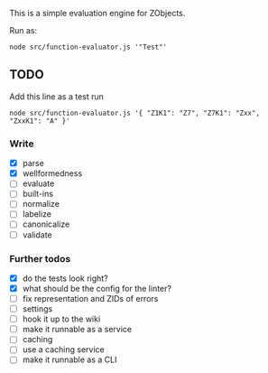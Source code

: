 This is a simple evaluation engine for ZObjects.

Run as:

```
node src/function-evaluator.js '"Test"'
```

## TODO
Add this line as a test run

```
node src/function-evaluator.js '{ "Z1K1": "Z7", "Z7K1": "Zxx", "ZxxK1": "A" }'
```

### Write
- [x] parse
- [x] wellformedness
- [ ] evaluate
- [ ] built-ins
- [ ] normalize
- [ ] labelize
- [ ] canonicalize
- [ ] validate

### Further todos
- [x] do the tests look right?
- [x] what should be the config for the linter?
- [ ] fix representation and ZIDs of errors
- [ ] settings
- [ ] hook it up to the wiki
- [ ] make it runnable as a service
- [ ] caching
- [ ] use a caching service
- [ ] make it runnable as a CLI
